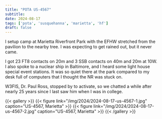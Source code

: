 ```yaml
---
title: "POTA US-4567"
subtitle:
date: 2024-08-17
tags: ['pota', 'susquehanna', 'marietta', 'hf']
draft: false
---
```


I setup camp at Marietta Riverfront Park
with the EFHW stretched
from the pavilion to the nearby tree.
I was expecting to get rained out,
but it never came.

I got 23 FT8 contacts on 20m
and 3 SSB contacts on 40m and 20m at 10W.
I also spoke to a nuclear ship in Baltimore,
and I heard some light house special event stations.
It was so quiet there at the park
compared to my desk full of computers
that I thought the NR was stuck on.

W3FIS, Dr. Paul Ross,
stopped by to activate,
so we chatted a while
after nearly 25 years
since I last saw him
when I was in college.

{{< gallery >}}
{{< figure link="/img/2024/2024-08-17-us-4567-1.jpg" caption="US-4567, Marietta" >}}
{{< figure link="/img/2024/2024-08-17-us-4567-2.jpg" caption="US-4567, Marietta" >}}
{{< /gallery >}}

<!--more-->
